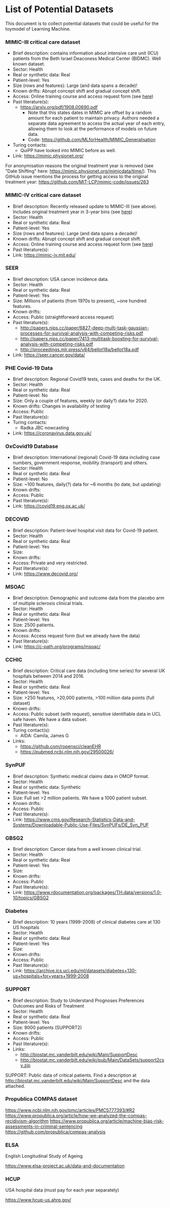 # List of Potential Datasets

This document is to collect potential datasets that could be useful for the toymodel of Learning Machine.


### MIMIC-III critical care dataset
* Brief description: contains information about intensive care unit (ICU) patients from the Beth Israel Deaconess Medical
    Center (BIDMC). Well known dataset.
* Sector: Health
* Real or synthetic data: Real
* Patient-level: Yes
* Size (rows and features): Large (and data spans a decade)!
* Known drifts: Abrupt concept shift and gradual concept shift.
* Access: Online training course and access request form (see [here](https://mimic.physionet.org/gettingstarted/access/))
* Past literature(s):
  * https://arxiv.org/pdf/1908.00690.pdf
    * Note that this states dates in MIMIC are offset by a random amount for each patient to maintain privacy. Authors needed a separate data agreement to access the actual year of each entry, allowing them to look at the performance of models on future data.
    * Code: https://github.com/MLforHealth/MIMIC_Generalisation
* Turing contacts:
  * QuiPP have looked into MIMIC before as well.
* Link: https://mimic.physionet.org/

For anonymisation reasons the original treatment year is removed (see "Date Shifting" here: https://mimic.physionet.org/mimicdata/time/). This GitHub issue mentions the process for getting access to the original treatment year: https://github.com/MIT-LCP/mimic-code/issues/263

### MIMIC-IV critical care dataset
* Brief description: Recently released update to MIMIC-III (see above). Includes original treatment year in 3-year bins (see [here](https://mimic-iv.mit.edu/docs/datasets/core/patients/))
* Sector: Health
* Real or synthetic data: Real
* Patient-level: Yes
* Size (rows and features): Large (and data spans a decade)!
* Known drifts: Abrupt concept shift and gradual concept shift.
* Access: Online training course and access request form (see [here](https://mimic-iv.mit.edu/docs/access/))
* Past literature(s):
* Link: https://mimic-iv.mit.edu/


### SEER

* Brief description: USA cancer incidence data.
* Sector: Health
* Real or synthetic data: Real
* Patient-level: Yes
* Size: Millions of patients (from 1970s to present), ~one hundred features.
* Known drifts:
* Access: Public (straightforward access request)
* Past literature(s):
  * http://papers.nips.cc/paper/6827-deep-multi-task-gaussian-processes-for-survival-analysis-with-competing-risks.pdf
  * http://papers.nips.cc/paper/7413-multitask-boosting-for-survival-analysis-with-competing-risks.pdf
  * http://proceedings.mlr.press/v84/bellot18a/bellot18a.pdf
* Link: https://seer.cancer.gov/data/


### PHE Covid-19 Data
* Brief description: Regional Covid19 tests, cases and deaths for the UK.
* Sector: Health
* Real or synthetic data: Real
* Patient-level: No
* Size: Only a couple of features, weekly (or daily?) data for 2020.
* Known drifts: Changes in availability of testing
* Access: Public
* Past literature(s):
* Turing contacts:
  * Radka JBC nowcasting
* Link: https://coronavirus.data.gov.uk/


### OxCovid19 Database
* Brief description: International (regional) Covid-19 data including case numbers, government response, mobility (transport) and others.
* Sector: Health
* Real or synthetic data: Real
* Patient-level: No
* Size: ~100 features, daily(?) data for ~6 months (to date, but updating)
* Known drifts:
* Access: Public
* Past literature(s):
* Link: https://covid19.eng.ox.ac.uk/


### DECOVID
* Brief description: Patient-level hospital visit data for Covid-19 patient.
* Sector: Health
* Real or synthetic data: Real
* Patient-level: Yes
* Size: 
* Known drifts:
* Access: Private and very restricted.
* Past literature(s):
* Link: https://www.decovid.org/
  

### MSOAC

* Brief description: Demographic and outcome data from the placebo arm of multiple sclerosis clinical trials.
* Sector: Health
* Real or synthetic data: Real
* Patient-level: Yes
* Size: 2500 patients.
* Known drifts:
* Access: Access request form (but we already have the data)
* Past literature(s):
* Link: https://c-path.org/programs/msoac/


### CCHIC

* Brief description: Critical care data (including time series) for several UK hospitals between 2014 and 2016.
* Sector: Health
* Real or synthetic data: Real
* Patient-level: Yes
* Size: >250 features, >20,000 patients, >100 million data points (full dataset)
* Known drifts:
* Access: Public subset (with request), sensitive identifiable data in UCL safe haven. We have a data subset.
* Past literature(s):
* Turing contact(s):
  - AIDA: Camila, James G
* Links:
  - https://github.com/ropensci/cleanEHR
  - https://pubmed.ncbi.nlm.nih.gov/29500026/

### SynPUF

* Brief description: Synthetic medical claims data in OMOP format.
* Sector: Health
* Real or synthetic data: Synthetic
* Patient-level: Yes
* Size: Full set >2 million patients. We have a 1000 patient subset.
* Known drifts:
* Access: Public
* Past literature(s):
* Link: https://www.cms.gov/Research-Statistics-Data-and-Systems/Downloadable-Public-Use-Files/SynPUFs/DE_Syn_PUF

### GBSG2

* Brief description: Cancer data from a well known clinical trial.
* Sector: Health
* Real or synthetic data: Real
* Patient-level: Yes
* Size: 
* Known drifts:
* Access: Public
* Past literature(s):
* Link: https://www.rdocumentation.org/packages/TH.data/versions/1.0-10/topics/GBSG2


### Diabetes

* Brief description: 10 years (1999-2008) of clinical diabetes care at 130 US hospitals
* Sector: Health
* Real or synthetic data: Real
* Patient-level: Yes
* Size: 
* Known drifts:
* Access: Public
* Past literature(s):
* Link: https://archive.ics.uci.edu/ml/datasets/diabetes+130-us+hospitals+for+years+1999-2008

### SUPPORT

* Brief description: Study to Understand Prognoses Preferences Outcomes and Risks of Treatment
* Sector: Health
* Real or synthetic data: Real
* Patient-level: Yes
* Size: 9000 patients (SUPPORT2)
* Known drifts:
* Access: Public
* Past literature(s):
* Links:
  - http://biostat.mc.vanderbilt.edu/wiki/Main/SupportDesc
  - http://biostat.mc.vanderbilt.edu/wiki/pub/Main/DataSets/support2csv.zip

SUPPORT: Public data of critical patients. Find a description at http://biostat.mc.vanderbilt.edu/wiki/Main/SupportDesc and the data attached.

### Propublica COMPAS dataset

https://www.ncbi.nlm.nih.gov/pmc/articles/PMC5777393/#R2
https://www.propublica.org/article/how-we-analyzed-the-compas-recidivism-algorithm
https://www.propublica.org/article/machine-bias-risk-assessments-in-criminal-sentencing
https://github.com/propublica/compas-analysis



### ELSA

English Longitudinal Study of Ageing

https://www.elsa-project.ac.uk/data-and-documentation


### HCUP

USA hospital data (must pay for each year separately)

https://www.hcup-us.ahrq.gov/

